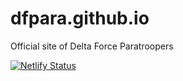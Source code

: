 # dfpara.github.io
Official site of Delta Force Paratroopers

[![Netlify Status](https://api.netlify.com/api/v1/badges/92a4fc7a-7ca6-4f79-9f6a-beded2a59f2d/deploy-status)](https://app.netlify.com/sites/dfpara/deploys)
